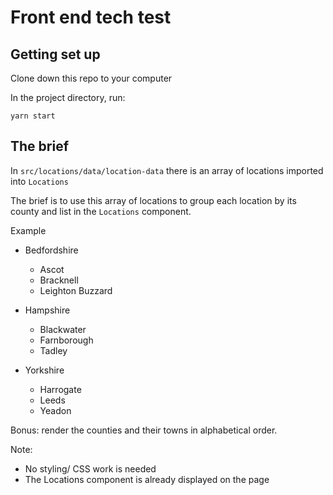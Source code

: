 # Front end tech test

## Getting set up

Clone down this repo to your computer

In the project directory, run:

`yarn start`

## The brief

In `src/locations/data/location-data` there is an array of locations imported into `Locations`

The brief is to use this array of locations to group each location by its county and list in the `Locations` component.

Example

- Bedfordshire

  - Ascot
  - Bracknell
  - Leighton Buzzard

- Hampshire

  - Blackwater
  - Farnborough
  - Tadley

- Yorkshire
  - Harrogate
  - Leeds
  - Yeadon

Bonus: render the counties and their towns in alphabetical order.

Note:

- No styling/ CSS work is needed
- The Locations component is already displayed on the page
